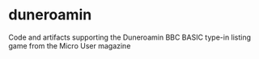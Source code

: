 # duneroamin
Code and artifacts supporting the Duneroamin BBC BASIC type-in listing game from the Micro User magazine
